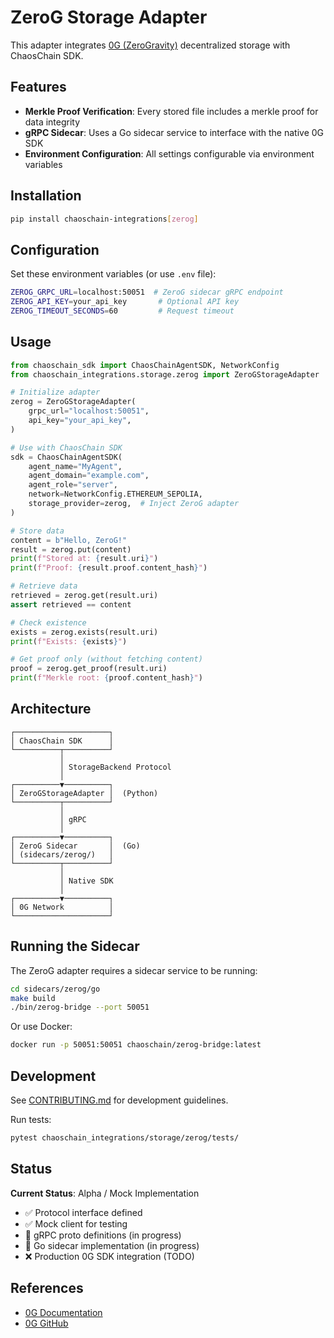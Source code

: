 # ZeroG Storage Adapter

This adapter integrates [0G (ZeroGravity)](https://0g.ai/) decentralized storage with ChaosChain SDK.

## Features

- **Merkle Proof Verification**: Every stored file includes a merkle proof for data integrity
- **gRPC Sidecar**: Uses a Go sidecar service to interface with the native 0G SDK
- **Environment Configuration**: All settings configurable via environment variables

## Installation

```bash
pip install chaoschain-integrations[zerog]
```

## Configuration

Set these environment variables (or use `.env` file):

```bash
ZEROG_GRPC_URL=localhost:50051  # ZeroG sidecar gRPC endpoint
ZEROG_API_KEY=your_api_key       # Optional API key
ZEROG_TIMEOUT_SECONDS=60         # Request timeout
```

## Usage

```python
from chaoschain_sdk import ChaosChainAgentSDK, NetworkConfig
from chaoschain_integrations.storage.zerog import ZeroGStorageAdapter

# Initialize adapter
zerog = ZeroGStorageAdapter(
    grpc_url="localhost:50051",
    api_key="your_api_key",
)

# Use with ChaosChain SDK
sdk = ChaosChainAgentSDK(
    agent_name="MyAgent",
    agent_domain="example.com",
    agent_role="server",
    network=NetworkConfig.ETHEREUM_SEPOLIA,
    storage_provider=zerog,  # Inject ZeroG adapter
)

# Store data
content = b"Hello, ZeroG!"
result = zerog.put(content)
print(f"Stored at: {result.uri}")
print(f"Proof: {result.proof.content_hash}")

# Retrieve data
retrieved = zerog.get(result.uri)
assert retrieved == content

# Check existence
exists = zerog.exists(result.uri)
print(f"Exists: {exists}")

# Get proof only (without fetching content)
proof = zerog.get_proof(result.uri)
print(f"Merkle root: {proof.content_hash}")
```

## Architecture

```
┌─────────────────────┐
│ ChaosChain SDK      │
└──────────┬──────────┘
           │
           │ StorageBackend Protocol
           │
┌──────────▼──────────┐
│ ZeroGStorageAdapter │  (Python)
└──────────┬──────────┘
           │
           │ gRPC
           │
┌──────────▼──────────┐
│ ZeroG Sidecar       │  (Go)
│ (sidecars/zerog/)   │
└──────────┬──────────┘
           │
           │ Native SDK
           │
┌──────────▼──────────┐
│ 0G Network          │
└─────────────────────┘
```

## Running the Sidecar

The ZeroG adapter requires a sidecar service to be running:

```bash
cd sidecars/zerog/go
make build
./bin/zerog-bridge --port 50051
```

Or use Docker:

```bash
docker run -p 50051:50051 chaoschain/zerog-bridge:latest
```

## Development

See [CONTRIBUTING.md](../../../CONTRIBUTING.md) for development guidelines.

Run tests:

```bash
pytest chaoschain_integrations/storage/zerog/tests/
```

## Status

**Current Status**: Alpha / Mock Implementation

- ✅ Protocol interface defined
- ✅ Mock client for testing
- 🔄 gRPC proto definitions (in progress)
- 🔄 Go sidecar implementation (in progress)
- ❌ Production 0G SDK integration (TODO)

## References

- [0G Documentation](https://docs.0g.ai/)
- [0G GitHub](https://github.com/0glabs)


